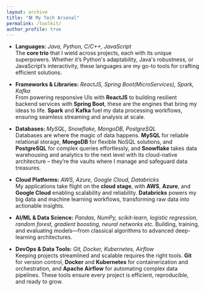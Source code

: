 ```yaml
---
layout: archive
title: "🛠️ My Tech Arsenal"
permalink: /toolkit/
author_profile: true
---
```


<!-- {% include base_path %}


{% for post in site.portfolio %}
  {% include archive-single.html %}
{% endfor %} -->



- **Languages:** *Java, Python, C/C++, JavaScript*  
  The **core trio** that I wield across projects, each with its unique superpowers. Whether it’s Python's adaptability, Java's robustness, or JavaScript’s interactivity, these languages are my go-to tools for crafting efficient solutions.

- **Frameworks & Libraries:** *ReactJS, Spring Boot(MicroServices), Spark, Kafka*  
  From powering responsive UIs with **ReactJS** to building resilient backend services with **Spring Boot**, these are the engines that bring my ideas to life. **Spark** and **Kafka** fuel my data processing workflows, ensuring seamless streaming and analysis at scale.

- **Databases:** *MySQL, Snowflake, MongoDB, PostgreSQL*  
  Databases are where the magic of data happens. **MySQL** for reliable relational storage, **MongoDB** for flexible NoSQL solutions, and **PostgreSQL** for complex queries effortlessly, and **Snowflake** takes data warehousing and analytics to the next level with its cloud-native architecture – they’re the vaults where I manage and safeguard data treasures.

- **Cloud Platforms:** *AWS, Azure, Google Cloud, Databricks*  
  My applications take flight on the **cloud stage**, with **AWS**, **Azure**, and **Google Cloud** enabling scalability and reliability. **Databricks** powers my big data and machine learning workflows, transforming raw data into actionable insights.

- **AI/ML & Data Science:** *Pandas, NumPy, scikit-learn, logistic regression, random forest, gradient boosting, neural networks etc.*
  Building, training, and evaluating models—from classical algorithms to advanced deep-learning architectures.

- **DevOps & Data Tools:** *Git, Docker, Kubernetes, Airflow*  
  Keeping projects streamlined and scalable requires the right tools. **Git** for version control, **Docker** and **Kubernetes** for containerization and orchestration, and **Apache Airflow** for automating complex data pipelines. These tools ensure every project is efficient, reproducible, and ready to grow.


